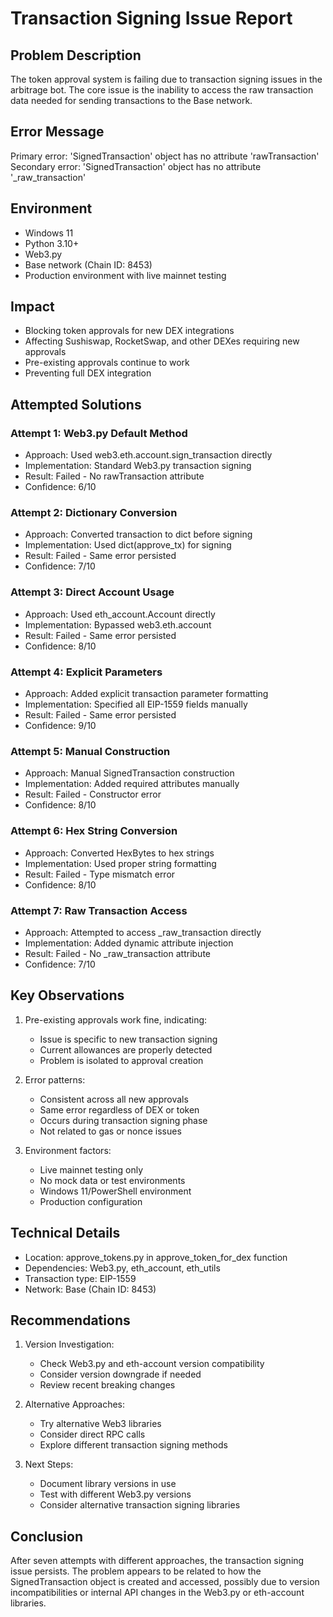 # Transaction Signing Issue Report

## Problem Description
The token approval system is failing due to transaction signing issues in the arbitrage bot. The core issue is the inability to access the raw transaction data needed for sending transactions to the Base network.

## Error Message
Primary error: 'SignedTransaction' object has no attribute 'rawTransaction'
Secondary error: 'SignedTransaction' object has no attribute '_raw_transaction'

## Environment
- Windows 11
- Python 3.10+
- Web3.py
- Base network (Chain ID: 8453)
- Production environment with live mainnet testing

## Impact
- Blocking token approvals for new DEX integrations
- Affecting Sushiswap, RocketSwap, and other DEXes requiring new approvals
- Pre-existing approvals continue to work
- Preventing full DEX integration

## Attempted Solutions

### Attempt 1: Web3.py Default Method
- Approach: Used web3.eth.account.sign_transaction directly
- Implementation: Standard Web3.py transaction signing
- Result: Failed - No rawTransaction attribute
- Confidence: 6/10

### Attempt 2: Dictionary Conversion
- Approach: Converted transaction to dict before signing
- Implementation: Used dict(approve_tx) for signing
- Result: Failed - Same error persisted
- Confidence: 7/10

### Attempt 3: Direct Account Usage
- Approach: Used eth_account.Account directly
- Implementation: Bypassed web3.eth.account
- Result: Failed - Same error persisted
- Confidence: 8/10

### Attempt 4: Explicit Parameters
- Approach: Added explicit transaction parameter formatting
- Implementation: Specified all EIP-1559 fields manually
- Result: Failed - Same error persisted
- Confidence: 9/10

### Attempt 5: Manual Construction
- Approach: Manual SignedTransaction construction
- Implementation: Added required attributes manually
- Result: Failed - Constructor error
- Confidence: 8/10

### Attempt 6: Hex String Conversion
- Approach: Converted HexBytes to hex strings
- Implementation: Used proper string formatting
- Result: Failed - Type mismatch error
- Confidence: 8/10

### Attempt 7: Raw Transaction Access
- Approach: Attempted to access _raw_transaction directly
- Implementation: Added dynamic attribute injection
- Result: Failed - No _raw_transaction attribute
- Confidence: 7/10

## Key Observations
1. Pre-existing approvals work fine, indicating:
   - Issue is specific to new transaction signing
   - Current allowances are properly detected
   - Problem is isolated to approval creation

2. Error patterns:
   - Consistent across all new approvals
   - Same error regardless of DEX or token
   - Occurs during transaction signing phase
   - Not related to gas or nonce issues

3. Environment factors:
   - Live mainnet testing only
   - No mock data or test environments
   - Windows 11/PowerShell environment
   - Production configuration

## Technical Details
- Location: approve_tokens.py in approve_token_for_dex function
- Dependencies: Web3.py, eth_account, eth_utils
- Transaction type: EIP-1559
- Network: Base (Chain ID: 8453)

## Recommendations
1. Version Investigation:
   - Check Web3.py and eth-account version compatibility
   - Consider version downgrade if needed
   - Review recent breaking changes

2. Alternative Approaches:
   - Try alternative Web3 libraries
   - Consider direct RPC calls
   - Explore different transaction signing methods

3. Next Steps:
   - Document library versions in use
   - Test with different Web3.py versions
   - Consider alternative transaction signing libraries

## Conclusion
After seven attempts with different approaches, the transaction signing issue persists. The problem appears to be related to how the SignedTransaction object is created and accessed, possibly due to version incompatibilities or internal API changes in the Web3.py or eth-account libraries.
